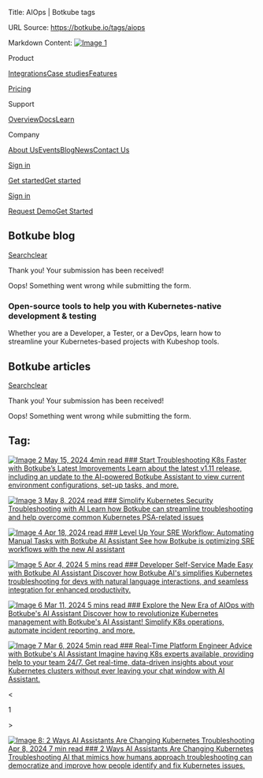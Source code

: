 Title: AIOps | Botkube tags

URL Source: https://botkube.io/tags/aiops

Markdown Content:
[![Image 1](https://cdn.prod.website-files.com/633705de6adaa38599d8e258/6338148fa3f8a509639804fa_botkube-logo.svg)](https://botkube.io/)

Product

[Integrations](https://botkube.io/integrations)[Case studies](https://botkube.io/case-studies)[Features](https://botkube.io/features)

[Pricing](https://botkube.io/pricing)

Support

[Overview](https://botkube.io/support)[Docs](https://docs.botkube.io/)[Learn](https://botkube.io/learn)

Company

[About Us](https://botkube.io/about)[Events](https://botkube.io/events)[Blog](https://botkube.io/blog)[News](https://botkube.io/news)[Contact Us](https://botkube.io/contact)

[Sign in](https://app.botkube.io/)

[Get started](#)[Get started](https://app.botkube.io/)

[Sign in](https://app.botkube.io/)

[Request Demo](https://botkube.io/demo)[Get Started](https://app.botkube.io/)

Botkube blog
------------

[Search](#)[clear](#)

Thank you! Your submission has been received!

Oops! Something went wrong while submitting the form.

### Open-source tools to help you with Kubernetes-native development & testing

Whether you are a Developer, a Tester, or a DevOps, learn how to streamline your Kubernetes-based projects with Kubeshop tools.

Botkube articles
----------------

[Search](#)[clear](#)

Thank you! Your submission has been received!

Oops! Something went wrong while submitting the form.

Tag:
----

[![Image 2](https://cdn.prod.website-files.com/634fabb21508d6c9db9bc46f/6644e5d498e2ed722f5424d6_BLOG_Thumbnail%20(7).png) May 15, 2024 4min read ### Start Troubleshooting K8s Faster with Botkube’s Latest Improvements Learn about the latest v1.11 release, including an update to the AI-powered Botkube Assistant to view current environment configurations, set-up tasks, and more.](https://botkube.io/blog/start-troubleshooting-k8s-faster-with-botkubes-latest-improvements)

[![Image 3](https://cdn.prod.website-files.com/634fabb21508d6c9db9bc46f/663b7d7f3f6390196bf27e83_UC%20(1).png) May 8, 2024 read ### Simplify Kubernetes Security Troubleshooting with AI Learn how Botkube can streamline troubleshooting and help overcome common Kubernetes PSA-related issues](https://botkube.io/blog/simplify-kubernetes-security-troubleshooting-with-ai)

[![Image 4](https://cdn.prod.website-files.com/634fabb21508d6c9db9bc46f/663b8809695cf669f14f2a54_Level%20Up%20SRE%20Workflow%20Automating%20Manual%20Tasks%20with%20Botkube%20AI%20Assistant.png) Apr 18, 2024 read ### Level Up Your SRE Workflow: Automating Manual Tasks with Botkube AI Assistant See how Botkube is optimizing SRE workflows with the new AI assistant](https://botkube.io/blog/level-up-your-sre-workflow-automating-manual-tasks-with-botkube-ai-assistant)

[![Image 5](https://cdn.prod.website-files.com/634fabb21508d6c9db9bc46f/661eb9d9c3fe057b001d93b5_simplify-kubernetes-with-botkubes-ai-developer-self-service-made-easy.png) Apr 4, 2024 5 mins read ### Developer Self-Service Made Easy with Botkube AI Assistant Discover how Botkube AI's simplifies Kubernetes troubleshooting for devs with natural language interactions, and seamless integration for enhanced productivity.](https://botkube.io/blog/simplify-kubernetes-with-botkubes-ai-developer-self-service-made-easy)

[![Image 6](https://cdn.prod.website-files.com/634fabb21508d6c9db9bc46f/64a70cf0a7f079f477b8a7c9_Botkube%20BLOG%20Thumbnail%20(2).png) Mar 11, 2024 5 mins read ### Explore the New Era of AIOps with Botkube's AI Assistant Discover how to revolutionize Kubernetes management with Botkube's AI Assistant! Simplify K8s operations, automate incident reporting, and more.](https://botkube.io/blog/explore-the-new-era-of-aiops-with-botkubes-ai-assistant)

[![Image 7](https://cdn.prod.website-files.com/634fabb21508d6c9db9bc46f/663b88a8597c3abe0e852fb8_Announ%20(1).png) Mar 6, 2024 5min read ### Real-Time Platform Engineer Advice with Botkube's AI Assistant Imagine having K8s experts available, providing help to your team 24/7. Get real-time, data-driven insights about your Kubernetes clusters without ever leaving your chat window with AI Assistant.](https://botkube.io/blog/real-time-platform-engineer-advice-ai-assistant)

<

1

\>

[![Image 8: 2 Ways AI Assistants Are Changing Kubernetes Troubleshooting](https://cdn.prod.website-files.com/634fabb21508d6c9db9bc46f/662677b3a13af173215d9bb4_d428b6a6-ai-changing-kubernetes-troubleshooting-1024x576.jpg) Apr 8, 2024 7 min read ### 2 Ways AI Assistants Are Changing Kubernetes Troubleshooting AI that mimics how humans approach troubleshooting can democratize and improve how people identify and fix Kubernetes issues.](https://thenewstack.io/2-ways-ai-assistants-are-changing-kubernetes-troubleshooting/)
